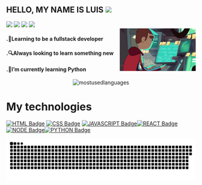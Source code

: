 ## HELLO, MY NAME IS LUIS <img src="https://media.giphy.com/media/hvRJCLFzcasrR4ia7z/giphy.gif" width="35px">
 
<div> 
  <a href="https://youtube.com/channel/UCvBfaLT8sVCDuEGSO7p_xew" target="_blank"><img src="https://img.shields.io/badge/-Youtube-2b3c42?style=for-the-badge&logo=youtube&logoColor=white" target="_blank"></a>
  <a href="https://www.instagram.com/luis_geremias/" target="_blank"><img src="https://img.shields.io/badge/-Instagram-2b3c42?style=for-the-badge&logo=instagram&logoColor=white" target="_blank"></a>
  <a href = "mailto:luisbiquelgeremias@gmail.com"><img src="https://img.shields.io/badge/-Gmail-2b3c42?style=for-the-badge&logo=gmail&logoColor=white" target="_blank"></a>
  <a href="https://www.linkedin.com/in/luis-geremias" target="_blank"><img src="https://img.shields.io/badge/-LinkedIn-2b3c42?style=for-the-badge&logo=linkedin&logoColor=white" target="_blank"></a> 
</div>

<img align="right" width="40%" src="https://raw.githubusercontent.com/luisjeremias/luisjeremias/master/gif.gif" alt="Coder"/>

#### .🏴Learning to be a fullstack developer
#### .🔍Always looking to learn something new
#### .🐍I’m currently learning Python

<p align="center">
   <img height="180em"  src="https://github-readme-stats.vercel.app/api/top-langs/?username=luisjeremias&layout=compact&hide=html&theme=dark&hide_border=true" alt="mostusedlanguages" />
</p>
    
# My technologies

<p align="left" style="min-width: 300px">

 [![HTML Badge](https://img.shields.io/badge/-HTML-f67c01?style=for-the-badge&labelColor=141929&logo=html5&logoColor=f67c01)](#) [![CSS Badge](https://img.shields.io/badge/-CSS-30ace0?style=for-the-badge&labelColor=141929&logo=css3&logoColor=30ace0)](#) [![JAVASCRIPT Badge](https://img.shields.io/badge/-Javascript-fbff00?style=for-the-badge&labelColor=141929&logo=javascript&logoColor=fbff00)](#)[![REACT Badge](https://img.shields.io/badge/-React-61DBFB?style=for-the-badge&labelColor=141929&logo=react&logoColor=61DBFB)](#)[![NODE Badge](https://img.shields.io/badge/-NodeJS-26bf00?style=for-the-badge&labelColor=141929&logo=node.js&logoColor=04bf1d)](#)[![PYTHON Badge](https://img.shields.io/badge/-Python-5d00ff?style=for-the-badge&labelColor=141929&logo=python&logoColor=5d00ff)](#) 


</p>

![Snake animation](https://github.com/luisjeremias/luisjeremias/blob/output/github-contribution-grid-snake.svg)
 
